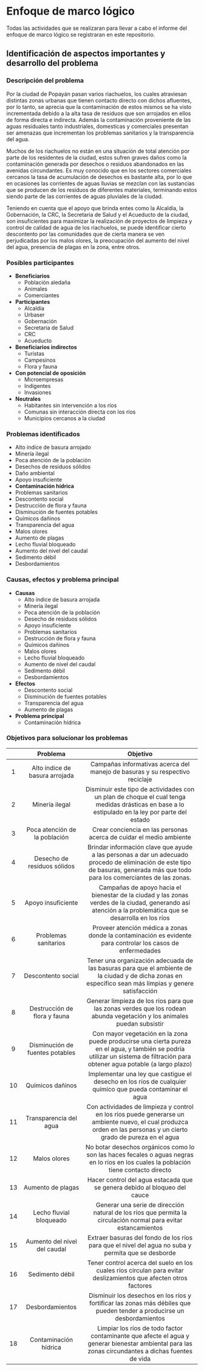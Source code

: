 # Enfoque de marco lógico

Todas las actividades que se realizaran para llevar a cabo el informe del enfoque de marco lógico se registraran en este repositorio.

## Identificación de aspectos importantes y desarrollo del problema 

### Descripción del problema

Por la ciudad de Popayán pasan varios riachuelos, los cuales atraviesan distintas zonas urbanas que tienen contacto directo con dichos afluentes, por lo tanto, se aprecia que la contaminación de estos mismos se ha visto incrementada debido a la alta tasa de residuos que son arrojados en ellos de forma directa e indirecta. Además la contaminación proveniente de las aguas residuales tanto industriales, domesticas y comerciales presentan ser amenazas que incrementan los problemas sanitarios y la transparencia del agua.

Muchos de los riachuelos no están en una situación de total atención por parte de los residentes de la ciudad, estos sufren graves daños como la contaminación generada por desechos o residuos abandonados en las avenidas circundantes. Es muy conocido que en los sectores comerciales cercanos la tasa de acumulación de desechos es bastante alta, por lo que en ocasiones las corrientes de aguas lluvias se mezclan con las sustancias que se producen de los residuos de diferentes materiales, terminando estos siendo parte de las corrientes de aguas pluviales de la ciudad.

Teniendo en cuenta que el apoyo que brinda entes como la Alcaldía, la Gobernación, la CRC, la Secretaria de Salud y el Acueducto de la ciudad, son insuficientes para maximizar la realización de proyectos de limpieza y control de calidad de agua de los riachuelos, se puede identificar cierto descontento por las comunidades que de cierta manera se ven perjudicadas por los malos olores, la preocupación del aumento del nivel del agua, presencia de plagas en la zona, entre otros.

### Posibles participantes

* **Beneficiarios**
  * Población aledaña
  * Animales
  * Comerciantes
* **Participantes**
  * Alcaldía
  * Urbaser
  * Gobernación
  * Secretaria de Salud
  * CRC
  * Acueducto
* **Beneficiarios indirectos**
  * Turistas
  * Campesinos
  * Flora y fauna
* **Con potencial de oposición**
  * Microempresas
  * Indigentes
  * Invasiones
* **Neutrales**
  * Habitantes sin intervención a los ríos
  * Comunas sin interacción directa con los ríos
  * Municipios cercanos a la ciudad

### Problemas identificados

* Alto índice de basura arrojado
* Minería ilegal
* Poca atención de la población
* Desechos de residuos sólidos
* Daño ambiental
* Apoyo insuficiente
* **Contaminación hídrica**
* Problemas sanitarios
* Descontento social
* Destrucción de flora y fauna
* Disminución de fuentes potables
* Químicos dañinos
* Transparencia del agua
* Malos olores
* Aumento de plagas
* Lecho fluvial bloqueado
* Aumento del nivel del caudal
* Sedimento débil
* Desbordamientos

### Causas, efectos y problema principal

* **Causas**
  * Alto índice de basura arrojada
  * Minería ilegal
  * Poca atención de la población
  * Desecho de residuos sólidos
  * Apoyo insuficiente
  * Problemas sanitarios
  * Destrucción de flora y fauna
  * Químicos dañinos
  * Malos olores
  * Lecho fluvial bloqueado
  * Aumento de nivel del caudal
  * Sedimento débil
  * Desbordamientos
* **Efectos**
  * Descontento social
  * Disminución de fuentes potables
  * Transparencia del agua
  * Aumento de plagas
* **Problema principal**
  * Contaminación hídrica

### Objetivos para solucionar los problemas

|      |            Problema             |                           Objetivo                           |
| :--: | :-----------------------------: | :----------------------------------------------------------: |
|  1   | Alto índice de basura arrojada  | Campañas informativas acerca del manejo de basuras y su respectivo reciclaje<br /> |
|  2   |         Minería ilegal          | Disminuir este tipo de actividades con un plan de choque el cual tenga medidas drásticas en base a lo estipulado en la ley por parte del estado |
|  3   |  Poca atención de la población  | Crear conciencia en las personas acerca de cuidar el medio ambiente |
|  4   |   Desecho de residuos sólidos   | Brindar información clave que ayude a las personas a dar un adecuado procedo de eliminación de este tipo de basuras, generada más que todo para los comerciantes de las zonas. |
|  5   |       Apoyo insuficiente        | Campañas de apoyo hacia el bienestar de la ciudad y las zonas verdes de la ciudad, generando así atención a la problemática que se desarrolla en los ríos |
|  6   |      Problemas sanitarios       | Proveer atención médica a zonas donde la contaminación es evidente para controlar los casos de enfermedades |
|  7   |       Descontento social        | Tener una organización adecuada de las basuras para que el ambiente de la ciudad y de dicha zonas en especifico sean más limpias y genere satisfacción |
|  8   |  Destrucción de flora y fauna   | Generar limpieza de los ríos para que las zonas verdes que los rodean abunda vegetación y los animales puedan subsistir |
|  9   | Disminución de fuentes potables | Con mayor vegetación en la zona puede producirse una cierta pureza en el agua, y también se podría utilizar un sistema de filtración para obtener agua potable (a largo plazo) |
|  10  |        Químicos dañinos         | Implementar una ley que castigue el desecho en los ríos de cualquier químico que pueda contaminar el agua |
|  11  |     Transparencia del agua      | Con actividades de limpieza y control en los ríos puede generarse un ambiente nuevo, el cual produzca orden en las personas y un cierto grado de pureza en el agua |
|  12  |          Malos olores           | No botar desechos orgánicos como lo son las haces fecales o aguas negras en lo ríos en los cuales la población tiene contacto directo |
|  13  |        Aumento de plagas        | Hacer control del agua estacada que se genera debido al bloqueo del cauce |
|  14  |     Lecho fluvial bloqueado     | Generar una serie de dirección natural de los ríos que permita la circulación normal para evitar estancamientos |
|  15  |  Aumento del nivel del caudal   | Extraer basuras del fondo de los ríos para que el nivel del agua no suba y permita que se desborde |
|  16  |         Sedimento débil         | Tener control acerca del suelo en los cuales ríos circulan para evitar deslizamientos que afecten otros factores |
|  17  |         Desbordamientos         | Disminuir los desechos en los ríos y fortificar las zonas más débiles que pueden tender a producirse un desbordamientos |
|  18  |      Contaminación hídrica      | Limpiar los ríos de todo factor contaminante que afecte el agua y generar bienestar ambiental para las zonas circundantes a dichas fuentes de vida |

